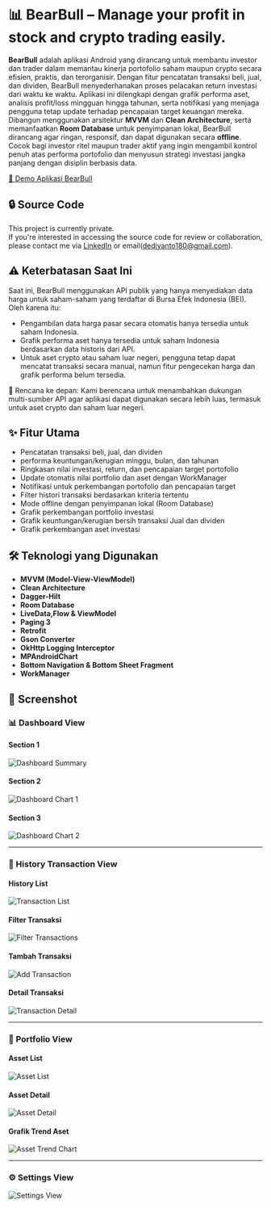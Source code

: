 # 📊 BearBull – Manage your profit in stock and crypto trading easily.
**BearBull** adalah aplikasi Android yang dirancang untuk membantu investor dan trader dalam memantau kinerja portofolio saham maupun crypto secara efisien, praktis, dan terorganisir. Dengan fitur pencatatan transaksi beli, jual, dan dividen, BearBull menyederhanakan proses pelacakan return investasi dari waktu ke waktu. Aplikasi ini dilengkapi dengan grafik performa aset, analisis profit/loss mingguan hingga tahunan, serta notifikasi yang menjaga pengguna tetap update terhadap pencapaian target keuangan mereka. Dibangun menggunakan arsitektur **MVVM** dan **Clean Architecture**, serta memanfaatkan **Room Database** untuk penyimpanan lokal, BearBull dirancang agar ringan, responsif, dan dapat digunakan secara **offline**. Cocok bagi investor ritel maupun trader aktif yang ingin mengambil kontrol penuh atas performa portofolio dan menyusun strategi investasi jangka panjang dengan disiplin berbasis data.

[🎥 Demo Aplikasi BearBull](https://drive.google.com/file/d/1Y28x435cFjyXRwD5bE5F-475lekuMsSd/view?usp=sharing)

## 🔒 Source Code
This project is currently private.  
If you're interested in accessing the source code for review or collaboration, please contact me via [LinkedIn](https://www.linkedin.com/in/dedi-yanto-776b861b4/) or email(dediyanto180@gmail.com).

## ⚠️ Keterbatasan Saat Ini

Saat ini, BearBull menggunakan API publik yang hanya menyediakan data harga untuk saham-saham yang terdaftar di Bursa Efek Indonesia (BEI). Oleh karena itu:

- Pengambilan data harga pasar secara otomatis hanya tersedia untuk saham Indonesia.
- Grafik performa aset hanya tersedia untuk saham Indonesia berdasarkan data historis dari API.
- Untuk aset crypto atau saham luar negeri, pengguna tetap dapat mencatat transaksi secara manual, namun fitur pengecekan harga dan grafik performa belum tersedia.

🔧 Rencana ke depan:
Kami berencana untuk menambahkan dukungan multi-sumber API agar aplikasi dapat digunakan secara lebih luas, termasuk untuk aset crypto dan saham luar negeri.

## ✨ Fitur Utama

- Pencatatan transaksi beli, jual, dan dividen
- performa keuntungan/kerugian minggu, bulan, dan tahunan
- Ringkasan nilai investasi, return, dan pencapaian target portofolio
- Update otomatis nilai portfolio dan aset dengan WorkManager
- Notifikasi untuk perkembangan portofolio dan pencapaian target
- Filter histori transaksi berdasarkan kriteria tertentu
- Mode offline dengan penyimpanan lokal (Room Database)
- Grafik perkembangan portfolio investasi
- Grafik keuntungan/kerugian bersih transaksi Jual dan dividen
- Grafik perkembangan aset investasi

## 🛠️ Teknologi yang Digunakan

- **MVVM (Model-View-ViewModel)**
- **Clean Architecture**
- **Dagger-Hilt**
- **Room Database**
- **LiveData,Flow & ViewModel**
- **Paging 3**
- **Retrofit**
- **Gson Converter**
- **OkHttp Logging Interceptor**
- **MPAndroidChart**
- **Bottom Navigation & Bottom Sheet Fragment**
- **WorkManager**

## 📸 Screenshot

### 📊 Dashboard View

#### Section 1
![Dashboard Summary](https://drive.google.com/uc?export=view&id=1ZRJIUEwijL5QsaQRXzPAYcs4fgIY1aPr)

#### Section 2
![Dashboard Chart 1](https://drive.google.com/uc?export=view&id=1vdCfZwbrvb1D3oVcmosKCeap4CTQexhm)

#### Section 3
![Dashboard Chart 2](https://drive.google.com/uc?export=view&id=1IWcOwntMkxDwfAIcdwvM9Y4S6m0ngMYf)

---

### 📜 History Transaction View

#### History List
![Transaction List](https://drive.google.com/uc?export=view&id=1grpg9R8grb7tp_BkQ0Hg2pTzreTny3jO)

#### Filter Transaksi
![Filter Transactions](https://drive.google.com/uc?export=view&id=1JLB-c8ZPo0DYS3s8Psa39T9XBHC-33Gv)

#### Tambah Transaksi
![Add Transaction](https://drive.google.com/uc?export=view&id=1icPYzbSd3qLqh0LsWrv2kmybC5auLubC)

#### Detail Transaksi
![Transaction Detail](https://drive.google.com/uc?export=view&id=1GhZUpXPXKNNDipLSYsCqjpeSVD6PTtBS)

---

### 💼 Portfolio View

#### Asset List
![Asset List](https://drive.google.com/uc?export=view&id=1AjsfKMXUcFpBCDf3_idIB4myCKLjuo6h)

#### Asset Detail
![Asset Detail](https://drive.google.com/uc?export=view&id=165x4TIf6odsHnATKkC50N1ooTeSWahQT)

#### Grafik Trend Aset
![Asset Trend Chart](https://drive.google.com/uc?export=view&id=1EIWLMpyb9uVxdCZf6AcnUIHSiTH42pP1)

---

### ⚙️ Settings View

![Settings View](https://drive.google.com/uc?export=view&id=1vpPN80p1svNoZqr6sMQkFx82yDlk4EBz)
